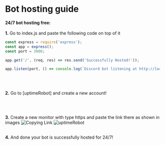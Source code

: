 # Bot hosting guide
**24/7 bot hosting free:**
</br>
</br>
**1.** Go to index.js and paste the following code on top of it
```javascript
const express = require('express');
const app = express();
const port = 3000;

app.get('/', (req, res) => res.send('Successfully Hosted!'));

app.listen(port, () => console.log(`Discord bot listening at http://localhost:${port}`));
```
</br>
</br>

**2.** Go to [uptimeRobot] and create a new account!

</br>
</br>

**3.** Create a new monitor with type https and paste the link there as shown in images
![Copying Link](https://cdn.discordapp.com/attachments/846698526821449778/846787482645037066/IMG_20210525_220059.jpg)
![uptimeRobot](https://cdn.discordapp.com/attachments/846698526821449778/846787482989101086/IMG_20210525_220020.jpg)
</br>
</br>

**4.** And done your bot is successfully hosted for 24/7!
